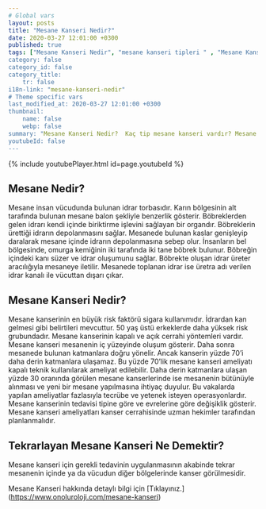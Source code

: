 ```yaml
---
# Global vars
layout: posts
title: "Mesane Kanseri Nedir?"
date: 2020-03-27 12:01:00 +0300
published: true
tags: ["Mesane Kanseri Nedir", "mesane kanseri tipleri " , "Mesane Kanseri neden olur" , "Mesane kanseri ve sigara", "Mesane Kanseri belirti", "Mesane kanseri teşhis", "Mesane kanseri evre", "Mesane kanseri tedavi", "Mesane kanseri ameliyatı", "Mesane kanseri kapalı ameliyatı" , "Mesane kanseri açık ameliyatı" , "Radikal sistektomi nedir", "Radikal sistektomi ameliyatı", "Radikal sistektomi", "Mesane Kanseri" , Bağırsaktan mesane yapılması", "Yapay mesane" , "Yapay mesane ameliyatı" , "Mesane kanseri radyoterapi" , "Mesane kanseri kemoterapi" , "Mesane kanseri ameliyatı komplikasyonları", " Mesane kanseri yan etkileri"]
category: false
category_id: false
category_title:
    tr: false
i18n-link: "mesane-kanseri-nedir"
# Theme specific vars
last_modified_at: 2020-03-27 12:01:00 +0300
thumbnail:
    name: false
    webp: false
summary: "Mesane Kanseri Nedir?  Kaç tip mesane kanseri vardır? Mesane kanseri ve sigara? Mesane Kanseri belirtileri? Mesane kanseri teşhisi? Mesane kanseri evreleri? Mesane kanseri tedavisi, Mesane kanseri ameliyatı, Radikal sistektomi nedir? Radikal sistektomi ameliyatı nasıl yapılır? Bağırsaktan mesane yapılması, Yapay mesane"
youtubeId: false
---
```

{% include youtubePlayer.html id=page.youtubeId %}




## Mesane Nedir?

Mesane insan vücudunda bulunan idrar torbasıdır. Karın bölgesinin alt tarafında bulunan mesane balon şekliyle benzerlik gösterir. Böbreklerden gelen idrarı kendi içinde biriktirme işlevini sağlayan bir organdır. Böbreklerin ürettiği idrarın depolanmasını sağlar. Mesanede bulunan kaslar genişleyip daralarak mesane içinde idrarın depolanmasına sebep olur. İnsanların bel bölgesinde, omurga kemiğinin iki tarafında iki tane böbrek bulunur. Böbreğin içindeki kanı süzer ve idrar oluşumunu sağlar. Böbrekte oluşan idrar üreter aracılığıyla mesaneye iletilir. Mesanede toplanan idrar ise üretra adı verilen idrar kanalı ile vücuttan dışarı çıkar.

## Mesane Kanseri Nedir?

Mesane kanserinin en büyük risk faktörü sigara kullanımıdır. İdrardan kan gelmesi gibi belirtileri mevcuttur. 50 yaş üstü erkeklerde daha yüksek risk grubundadır. Mesane kanserinin kapalı ve açık cerrahi yöntemleri vardır. Mesane kanseri mesanenin iç yüzeyinde oluşum gösterir. Daha sonra mesanede bulunan katmanlara doğru yönelir. Ancak kanserin yüzde 70’i daha derin katmanlara ulaşamaz. Bu yüzde 70’lik mesane kanseri ameliyatı kapalı teknik kullanılarak ameliyat edilebilir. Daha derin katmanlara ulaşan yüzde 30 oranında görülen mesane kanserlerinde ise mesanenin bütünüyle alınması ve yeni bir mesane yapılmasına ihtiyaç duyulur. Bu vakalarda yapılan ameliyatlar fazlasıyla tecrübe ve yetenek isteyen operasyonlardır. Mesane kanserinin tedavisi tipine göre ve evrelerine göre değişiklik gösterir. Mesane kanseri ameliyatları kanser cerrahisinde uzman hekimler tarafından planlanmalıdır.

## Tekrarlayan Mesane Kanseri Ne Demektir?

Mesane kanseri için gerekli tedavinin uygulanmasının akabinde tekrar mesanenin içinde ya da vücudun diğer bölgelerinde kanser görülmesidir.


Mesane Kanseri hakkında detaylı bilgi için [Tıklayınız.] (https://www.onoluroloji.com/mesane-kanseri)
